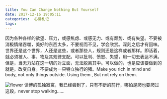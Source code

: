 ```yaml
---
title: You Can Change Nothing But Yourself
date: 2017-12-16 19:05:11
categories:  心情札记
tags:
---
```

因为各种各样的欲望、压力，或感焦虑、或感无力、或有颓势、或有失望。不要被消极情绪吞噬，美好的东西太多，不要视而不见，学会欣赏。深刻之后才有回味。
世界还是这个世界，人还是这些，或者那些人，规则还是这样或者那样。即活着，就必须被人、事、物及其规律支配。可以批判、愤怒、失望，用一切去表达不满。但是，当无力站在这一切的对立面，无法脱离其中。可以做的，也是应该要做到的就是。改变自身。不要成为一只特立独行的猪。Make you rich in mind and body, not only things outside.  Using them , But not rely on them.
<!--  more -->
![flower](http://opy4d6q9k.bkt.clouddn.com/DSCF8431.JPG)
读博的孤独寂寞，我已经尝到了，只有不断的前行，哪怕是爬也要爬过这段，never stop walking……